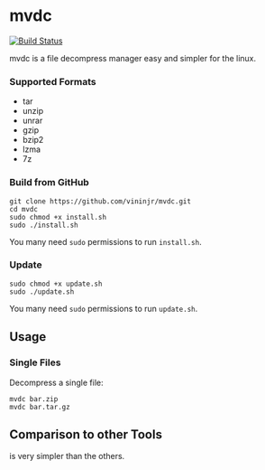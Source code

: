 mvdc
====

[![Build Status](https://travis-ci.org/vasi/pixz.svg?branch=master)](https://vininjr.github.io)

mvdc is a file decompress manager easy and simpler for the linux.


### Supported Formats

-   tar
-   unzip
-   unrar
-   gzip
-   bzip2
-   lzma
-   7z

### Build from GitHub

```
git clone https://github.com/vininjr/mvdc.git
cd mvdc
sudo chmod +x install.sh
sudo ./install.sh
```

You many need `sudo` permissions to run `install.sh`.

### Update

```
sudo chmod +x update.sh
sudo ./update.sh
```

You many need `sudo` permissions to run `update.sh`.

Usage
-----

### Single Files

Decompress a single file:

    mvdc bar.zip
    mvdc bar.tar.gz

Comparison to other Tools
-------------------------

is very simpler than the others.
